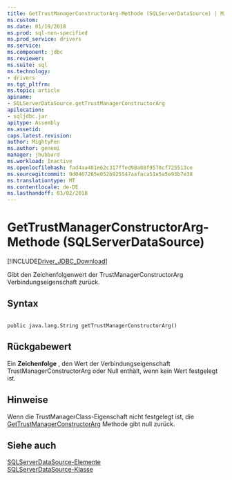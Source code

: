 ```yaml
---
title: GetTrustManagerConstructorArg-Methode (SQLServerDataSource) | Microsoft Docs
ms.custom: 
ms.date: 01/19/2018
ms.prod: sql-non-specified
ms.prod_service: drivers
ms.service: 
ms.component: jdbc
ms.reviewer: 
ms.suite: sql
ms.technology:
- drivers
ms.tgt_pltfrm: 
ms.topic: article
apiname:
- SQLServerDataSource.getTrustManagerConstructorArg
apilocation:
- sqljdbc.jar
apitype: Assembly
ms.assetid: 
caps.latest.revision: 
author: MightyPen
ms.author: genemi
manager: jhubbard
ms.workload: Inactive
ms.openlocfilehash: fad4aa481e62c317ffed98a88f9578cf725513ce
ms.sourcegitcommit: 9d0467265e052b925547aafaca51e5a5e93b7e38
ms.translationtype: MT
ms.contentlocale: de-DE
ms.lasthandoff: 03/02/2018
---
```

# <a name="gettrustmanagerconstructorarg-method-sqlserverdatasource"></a>GetTrustManagerConstructorArg-Methode (SQLServerDataSource)
[!INCLUDE[Driver_JDBC_Download](../../../includes/driver_jdbc_download.md)]

  Gibt den Zeichenfolgenwert der TrustManagerConstructorArg Verbindungseigenschaft zurück.
  
## <a name="syntax"></a>Syntax  
  
```  
  
public java.lang.String getTrustManagerConstructorArg()  
```  
  
## <a name="return-value"></a>Rückgabewert  
 Ein **Zeichenfolge** , den Wert der Verbindungseigenschaft TrustManagerConstructorArg oder Null enthält, wenn kein Wert festgelegt ist.  
  
## <a name="remarks"></a>Hinweise  
 Wenn die TrustManagerClass-Eigenschaft nicht festgelegt ist, die [GetTrustManagerConstructorArg](../../../connect/jdbc/reference/gettrustmanagerconstructorarg-method-sqlserverdatasource.md) Methode gibt null zurück.  
  
## <a name="see-also"></a>Siehe auch  
 [SQLServerDataSource-Elemente](../../../connect/jdbc/reference/sqlserverdatasource-members.md)   
 [SQLServerDataSource-Klasse](../../../connect/jdbc/reference/sqlserverdatasource-class.md)  
  
  
